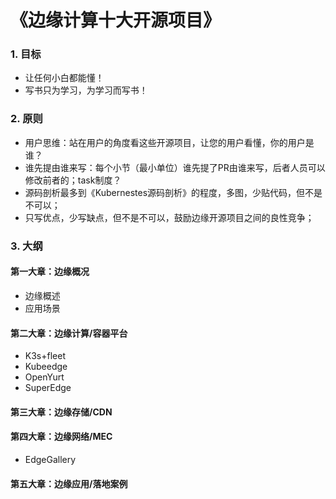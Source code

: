 # 《边缘计算十大开源项目》

### 1. 目标

* 让任何小白都能懂！
* 写书只为学习，为学习而写书！

### 2. 原则

* 用户思维：站在用户的角度看这些开源项目，让您的用户看懂，你的用户是谁？
* 谁先提由谁来写：每个小节（最小单位）谁先提了PR由谁来写，后者人员可以修改前者的；task制度？
* 源码剖析最多到《Kubernestes源码剖析》的程度，多图，少贴代码，但不是不可以；
* 只写优点，少写缺点，但不是不可以，鼓励边缘开源项目之间的良性竞争；

### 3. 大纲

#### 第一大章：边缘概况

* 边缘概述
* 应用场景

#### 第二大章：边缘计算/容器平台

* K3s+fleet
* Kubeedge
* OpenYurt
* SuperEdge

#### 第三大章：边缘存储/CDN

#### 第四大章：边缘网络/MEC

* EdgeGallery

#### 第五大章：边缘应用/落地案例





